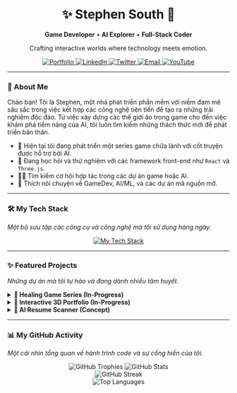 
<div align="center">
  <h1>✨ Stephen South 🐉</h1>
  <p><b>Game Developer</b> • <b>AI Explorer</b> • <b>Full-Stack Coder</b></p>
  <p>Crafting interactive worlds where technology meets emotion.</p>
</div>

<div align="center">
  <a href="https://stephensouth13.github.io/cv-qtl/">
    <img src="https://img.shields.io/badge/Portfolio-3B82F6?style=for-the-badge&logo=googledocs&logoColor=white" alt="Portfolio" />
  </a>
  <a href="https://www.linkedin.com/in/quach-long-338018274/">
    <img src="https://img.shields.io/badge/LinkedIn-0A66C2?style=for-the-badge&logo=linkedin&logoColor=white" alt="LinkedIn" />
  </a>
  <a href="https://x.com/SouthSteph1307">
    <img src="https://img.shields.io/badge/Twitter-1DA1F2?style=for-the-badge&logo=twitter&logoColor=white" alt="Twitter" />
  </a>
  <a href="mailto:stephensouth1307@gmail.com">
    <img src="https://img.shields.io/badge/Email_Me-D14836?style=for-the-badge&logo=gmail&logoColor=white" alt="Email" />
  </a>
  <a href="https://www.youtube.com/@southstephen">
    <img src="https://img.shields.io/badge/YouTube-%23FF0000.svg?style=for-the-badge&logo=YouTube&logoColor=white" alt="YouTube" />
  </a>
</div>

---

### 🚀 About Me

Chào bạn! Tôi là Stephen, một nhà phát triển phần mềm với niềm đam mê sâu sắc trong việc kết hợp các công nghệ tiên tiến để tạo ra những trải nghiệm độc đáo. Từ việc xây dựng các thế giới ảo trong game cho đến việc khám phá tiềm năng của AI, tôi luôn tìm kiếm những thách thức mới để phát triển bản thân.

* 🔭 Hiện tại tôi đang phát triển một series game chữa lành với cốt truyện được hỗ trợ bởi AI.
* 🌱 Đang học hỏi và thử nghiệm với các framework front-end như `React` và `Three.js`.
* 👯‍♂️ Tìm kiếm cơ hội hợp tác trong các dự án game hoặc AI.
* 💬 Thích nói chuyện về GameDev, AI/ML, và các dự án mã nguồn mở.

---

### 🛠️ My Tech Stack

*Một bộ sưu tập các công cụ và công nghệ mà tôi sử dụng hàng ngày.*

<p align="center">
  <a href="https://skillicons.dev">
    <img src="https://skillicons.dev/icons?i=ts,react,nextjs,tailwind,nodejs,rust,py,pytorch,unity,threejs,html,css,js,php,bootstrap,c,cs,cpp,dotnet,git,github,figma,docker,linux,nginx,apache,cloudflare,wordpress&perline=10" alt="My Tech Stack" />
  </a>
</p>

---

### ✨ Featured Projects

*Những dự án mà tôi tự hào và đang dành nhiều tâm huyết.*

<details>
  <summary><b>🧩 Healing Game Series (In-Progress)</b></summary>
  <blockquote>A cozy game series designed to promote empathy and mental wellbeing, powered by GPT-driven narrative interactions.</blockquote>
  <p><b>Tech Stack:</b> <code>Unity</code>, <code>C#</code>, <code>JavaScript</code>, <code>OpenAI API</code></p>
</details>

<details>
  <summary><b>🌌 Interactive 3D Portfolio (In-Progress)</b></summary>
  <blockquote>An immersive portfolio experience built from scratch with a 3D interactive laptop and avatar. Not just a page, but a world.</blockquote>
  <p><b>Tech Stack:</b> <code>Three.js</code>, <code>React Three Fiber</code>, <code>Tailwind CSS</code>, <code>React</code></p>
</details>

<details>
  <summary><b>🔎 AI Resume Scanner (Concept)</b></summary>
  <blockquote>An NLP-powered tool to score and provide actionable feedback on resumes, helping job seekers optimize for ATS.</blockquote>
  <p><b>Tech Stack:</b> <code>Python</code>, <code>Streamlit</code>, <code>NLP</code>, <code>OpenAI API</code></p>
</details>

---

### 📊 My GitHub Activity

*Một cái nhìn tổng quan về hành trình code và sự cống hiến của tôi.*

<p align="center">
  <img src="https://github-profile-trophy.vercel.app/?username=StephenSouth13&theme=tokyonight&no-frame=true&no-bg=true&margin-w=4" alt="GitHub Trophies" />
  <img src="https://github-readme-stats.vercel.app/api?username=StephenSouth13&theme=tokyonight&show_icons=true&hide_border=true&border_radius=12" alt="GitHub Stats" />
  <br/>
  <img src="https://github-readme-streak-stats.herokuapp.com?user=StephenSouth13&theme=tokyonight&hide_border=true&border_radius=12&date_format=M%20j%5B%2C%20Y%5D" alt="GitHub Streak" />
  <br/>
  <img src="https://github-readme-stats.vercel.app/api/top-langs/?username=StephenSouth13&layout=compact&theme=tokyonight&hide_border=true&border_radius=12&langs_count=8" alt="Top Languages" />
</p>


